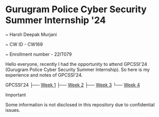 # Gurugram Police Cyber Security Summer Internship '24
~ Harsh Deepak Murjani

~ CW ID - CW169

~ Enrollment number - 22IT079

Hello everyone, recently I had the opportunity to attend GPCSSI'24 (Gurugram Police Cyber Security Summer Internship). So here is my experience and notes of GPCSSI'24.

GPCSSI'24
├── [Week 1](./Week-1/README.md)
├── [Week 2](./Week-2/README.md)
├── [Week 3](./Week-3/README.md)
└── [Week 4](./Week-4/README.md)

> [!IMPORTANT]
> Some information is not disclosed in this repository due to confidential issues.
